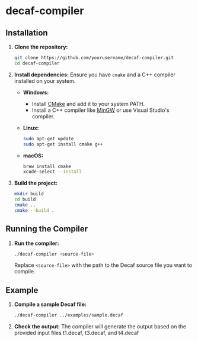 # decaf-compiler

## Installation

1. **Clone the repository:**
    ```sh
    git clone https://github.com/yourusername/decaf-compiler.git
    cd decaf-compiler
    ```

2. **Install dependencies:**
    Ensure you have `cmake` and a C++ compiler installed on your system.

    - **Windows:**
        - Install [CMake](https://cmake.org/download/) and add it to your system PATH.
        - Install a C++ compiler like [MinGW](http://www.mingw.org/) or use Visual Studio's compiler.

    - **Linux:**
        ```sh
        sudo apt-get update
        sudo apt-get install cmake g++
        ```

    - **macOS:**
        ```sh
        brew install cmake
        xcode-select --install
        ```

3. **Build the project:**
    ```sh
    mkdir build
    cd build
    cmake ..
    cmake --build .
    ```

## Running the Compiler

1. **Run the compiler:**
    ```sh
    ./decaf-compiler <source-file>
    ```

    Replace `<source-file>` with the path to the Decaf source file you want to compile.

## Example

1. **Compile a sample Decaf file:**
    ```sh
    ./decaf-compiler ../examples/sample.decaf
    ```

2. **Check the output:**
    The compiler will generate the output based on the provided input files t1.decaf, t3.decaf, and t4.decaf